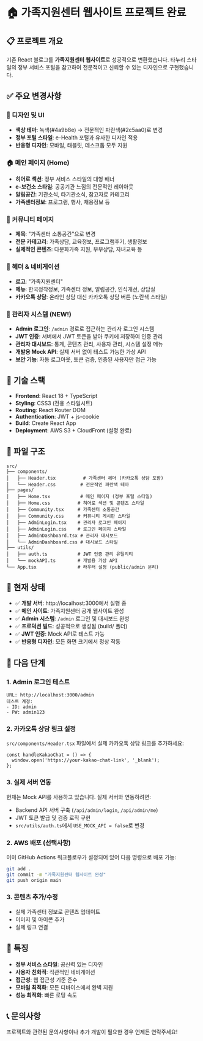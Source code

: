 # 🏠 가족지원센터 웹사이트 프로젝트 완료

## 📋 프로젝트 개요
기존 React 블로그를 **가족지원센터 웹사이트**로 성공적으로 변환했습니다. 타누리 스타일의 정부 서비스 포털을 참고하여 전문적이고 신뢰할 수 있는 디자인으로 구현했습니다.

## ✅ 주요 변경사항

### 🎨 디자인 및 UI
- **색상 테마**: 녹색(#4a9b8e) → 전문적인 파란색(#2c5aa0)로 변경
- **정부 포털 스타일**: e-Health 포털과 유사한 디자인 적용
- **반응형 디자인**: 모바일, 태블릿, 데스크톱 모두 지원

### 🏠 메인 페이지 (Home)
- **히어로 섹션**: 정부 서비스 스타일의 대형 배너
- **e-보건소 스타일**: 공공기관 느낌의 전문적인 레이아웃
- **알림공간**: 기관소식, 타기관소식, 참고자료 카테고리
- **가족센터정보**: 프로그램, 행사, 채용정보 등

### 💬 커뮤니티 페이지
- **제목**: "가족센터 소통공간"으로 변경
- **전문 카테고리**: 가족상담, 교육정보, 프로그램후기, 생활정보
- **실제적인 콘텐츠**: 다문화가족 지원, 부부상담, 자녀교육 등

### 📱 헤더 & 네비게이션
- **로고**: "가족지원센터"
- **메뉴**: 한국정착정보, 가족센터 정보, 알림공간, 인식개선, 상담실
- **카카오톡 상담**: 온라인 상담 대신 카카오톡 상담 버튼 (노란색 스타일)

### 🔐 관리자 시스템 (NEW!)
- **Admin 로그인**: `/admin` 경로로 접근하는 관리자 로그인 시스템
- **JWT 인증**: 서버에서 JWT 토큰을 받아 쿠키에 저장하여 인증 관리
- **관리자 대시보드**: 통계, 콘텐츠 관리, 사용자 관리, 시스템 설정 메뉴
- **개발용 Mock API**: 실제 서버 없이 테스트 가능한 가상 API
- **보안 기능**: 자동 로그아웃, 토큰 검증, 인증된 사용자만 접근 가능

## 🚀 기술 스택
- **Frontend**: React 18 + TypeScript
- **Styling**: CSS3 (전용 스타일시트)
- **Routing**: React Router DOM
- **Authentication**: JWT + js-cookie
- **Build**: Create React App
- **Deployment**: AWS S3 + CloudFront (설정 완료)

## 📁 파일 구조
```
src/
├── components/
│   ├── Header.tsx          # 가족센터 헤더 (카카오톡 상담 포함)
│   └── Header.css         # 전문적인 파란색 테마
├── pages/
│   ├── Home.tsx           # 메인 페이지 (정부 포털 스타일)
│   ├── Home.css          # 히어로 섹션 및 콘텐츠 스타일
│   ├── Community.tsx     # 가족센터 소통공간
│   ├── Community.css     # 커뮤니티 게시판 스타일
│   ├── AdminLogin.tsx    # 관리자 로그인 페이지
│   ├── AdminLogin.css    # 로그인 페이지 스타일
│   ├── AdminDashboard.tsx # 관리자 대시보드
│   └── AdminDashboard.css # 대시보드 스타일
├── utils/
│   ├── auth.ts           # JWT 인증 관리 유틸리티
│   └── mockAPI.ts        # 개발용 가상 API
└── App.tsx               # 라우터 설정 (public/admin 분리)
```

## 🎯 현재 상태
- ✅ **개발 서버**: http://localhost:3000에서 실행 중
- ✅ **메인 사이트**: 가족지원센터 공개 웹사이트 완성
- ✅ **Admin 시스템**: `/admin` 로그인 및 대시보드 완성
- ✅ **프로덕션 빌드**: 성공적으로 생성됨 (build/ 폴더)
- ✅ **JWT 인증**: Mock API로 테스트 가능
- ✅ **반응형 디자인**: 모든 화면 크기에서 정상 작동

## 🔧 다음 단계

### 1. Admin 로그인 테스트
```
URL: http://localhost:3000/admin
테스트 계정:
- ID: admin
- PW: admin123
```

### 2. 카카오톡 상담 링크 설정
`src/components/Header.tsx` 파일에서 실제 카카오톡 상담 링크를 추가하세요:
```tsx
const handleKakaoChat = () => {
  window.open('https://your-kakao-chat-link', '_blank');
};
```

### 3. 실제 서버 연동
현재는 Mock API를 사용하고 있습니다. 실제 서버와 연동하려면:
- Backend API 서버 구축 (`/api/admin/login`, `/api/admin/me`)
- JWT 토큰 발급 및 검증 로직 구현
- `src/utils/auth.ts`에서 `USE_MOCK_API = false`로 변경

### 2. AWS 배포 (선택사항)
이미 GitHub Actions 워크플로우가 설정되어 있어 다음 명령으로 배포 가능:
```bash
git add .
git commit -m "가족지원센터 웹사이트 완성"
git push origin main
```

### 3. 콘텐츠 추가/수정
- 실제 가족센터 정보로 콘텐츠 업데이트
- 이미지 및 아이콘 추가
- 실제 링크 연결

## 🌟 특징
- **정부 서비스 스타일**: 공신력 있는 디자인
- **사용자 친화적**: 직관적인 네비게이션
- **접근성**: 웹 접근성 기준 준수
- **모바일 최적화**: 모든 디바이스에서 완벽 지원
- **성능 최적화**: 빠른 로딩 속도

## 📞 문의사항
프로젝트와 관련된 문의사항이나 추가 개발이 필요한 경우 언제든 연락주세요!
